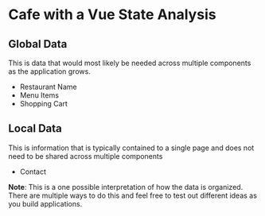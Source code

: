 # Cafe with a Vue State Analysis

## Global Data

This is data that would most likely be needed across multiple components as the application grows.

- Restaurant Name
- Menu Items
- Shopping Cart

## Local Data

This is information that is typically contained to a single page and does not need to be shared across multiple components

- Contact

**Note**: This is a one possible interpretation of how the data is organized. There are multiple ways to do this and feel free to test out different ideas as you build applications.
